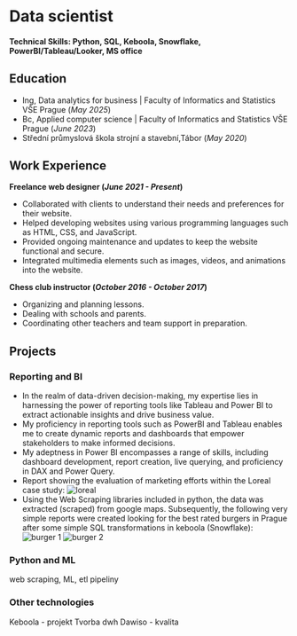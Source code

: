 # Data scientist

#### Technical Skills: Python, SQL, Keboola, Snowflake, PowerBI/Tableau/Looker, MS office

## Education
- Ing, Data analytics for business | Faculty of Informatics and Statistics VŠE Prague (_May 2025_)								       		
- Bc, Applied computer science | Faculty of Informatics and Statistics VŠE Prague (_June 2023_)	 			        		
- Střední průmyslová škola strojní a stavební,Tábor (_May 2020_)

## Work Experience
**Freelance web designer (_June 2021 - Present_)**
- Collaborated with clients to understand their needs and preferences for their website.
- Helped developing websites using various programming languages such as HTML, CSS, and JavaScript.
- Provided ongoing maintenance and updates to keep the website functional and secure.
- Integrated multimedia elements such as images, videos, and animations into the website.

**Chess club instructor (_October 2016 - October 2017_)**
- Organizing and planning lessons.
- Dealing with schools and parents.
- Coordinating other teachers and team support in preparation.

## Projects
### Reporting and BI
- In the realm of data-driven decision-making, my expertise lies in harnessing the power of reporting tools like Tableau and Power BI to extract actionable insights and drive business value.
-  My proficiency in reporting tools such as PowerBI and Tableau enables me to create dynamic reports and dashboards that empower stakeholders to make informed decisions.
-  My adeptness in Power BI encompasses a range of skills, including dashboard development, report creation, live querying, and proficiency in DAX and Power Query.
-  Report showing the evaluation of marketing efforts within the Loreal case study:
![loreal](https://github.com/zablo-dev/zablo-dev.github.io/assets/154751011/c2b1bf76-dce3-4ca2-83f5-832b82db0868)
-  Using the Web Scraping libraries included in python, the data was extracted (scraped) from google maps. Subsequently, the following very simple reports were created looking for the best rated burgers in Prague after some simple SQL transformations in keboola (Snowflake):
![burger 1](https://github.com/zablo-dev/zablo-dev.github.io/assets/154751011/30c9db56-5dcf-4945-b971-15054af1bf0c)
![burger 2](https://github.com/zablo-dev/zablo-dev.github.io/assets/154751011/813ab7b5-6a5f-4864-bc80-d47d717606c9)
### Python and ML
web scraping, ML, etl pipeliny
### Other technologies
Keboola - projekt
Tvorba dwh
Dawiso - kvalita
